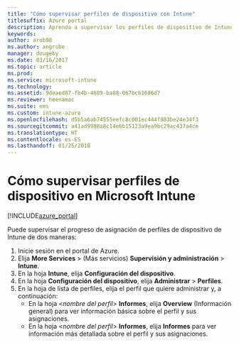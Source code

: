```yaml
---
title: "Cómo supervisar perfiles de dispositivo con Intune"
titlesuffix: Azure portal
description: Aprenda a supervisar los perfiles de dispositivo de Intune asignados.
keywords: 
author: arob98
ms.author: angrobe
manager: dougeby
ms.date: 03/16/2017
ms.topic: article
ms.prod: 
ms.service: microsoft-intune
ms.technology: 
ms.assetid: 9deaed87-fb4b-4689-ba88-067bc61686d7
ms.reviewer: heenamac
ms.suite: ems
ms.custom: intune-azure
ms.openlocfilehash: d5b5a6ab74555eefc8c001ec444f803be24e34f3
ms.sourcegitcommit: a41ad9988a8c14e6b15123a9ea9bc29ac437a4ce
ms.translationtype: HT
ms.contentlocale: es-ES
ms.lasthandoff: 01/25/2018
---
```

# <a name="how-to-monitor-device-profiles-in-microsoft-intune"></a>Cómo supervisar perfiles de dispositivo en Microsoft Intune

[!INCLUDE[azure_portal](./includes/azure_portal.md)]

Puede supervisar el progreso de asignación de perfiles de dispositivo de Intune de dos maneras:


1. Inicie sesión en el portal de Azure.
2. Elija **More Services** >  (Más servicios) **Supervisión y administración** > **Intune**.
3. En la hoja **Intune**, elija **Configuración del dispositivo**.
2. En la hoja **Configuración del dispositivo**, elija **Administrar** > **Perfiles**.
2. En la hoja de lista de perfiles, elija el perfil que quiere administrar y, a continuación:
    - En la hoja <*nombre del perfil*> **Informes**, elija **Overview** (Información general) para ver información básica sobre el perfil y sus asignaciones.
    - En la hoja <*nombre del perfil*> **Informes**, elija **Informes** para ver información más detallada sobre el perfil y sus asignaciones.
